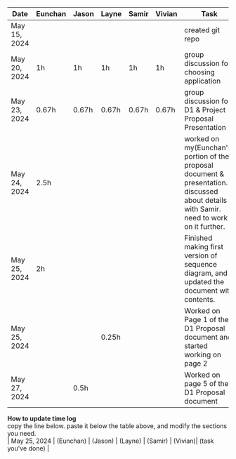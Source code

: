 | Date         | Eunchan | Jason | Layne | Samir | Vivian | Task                                                                                                                                     |
| ------------ | ------- | ----- | ----- | ----- | ------ | ---------------------------------------------------------------------------------------------------------------------------------------- |
| May 15, 2024 |         |       |       |       |        | created git repo                                                                                                                         |
| May 20, 2024 | 1h      | 1h    | 1h    | 1h    | 1h     | group discussion for choosing application                                                                                                |
| May 23, 2024 | 0.67h   | 0.67h | 0.67h | 0.67h | 0.67h  | group discussion for D1 & Project Proposal Presentation                                                                                  |
| May 24, 2024 | 2.5h    |       |       |       |        | worked on my(Eunchan's) portion of the proposal document & presentation. discussed about details with Samir. need to work on it further. |
| May 25, 2024 | 2h      |       |       |       |        | Finished making first version of sequence diagram, and updated the document with contents.                                               |
| May 25, 2024 |         |       | 0.25h |       |        | Worked on Page 1 of the D1 Proposal document and started working on page 2                                                               |
| May 27, 2024 |         | 0.5h  |       |       |        | Worked on page 5 of the D1 Proposal document                                                                                             |

**How to update time log**<br />
copy the line below. paste it below the table above, and modify the sections you need.<br />
| May 25, 2024 | (Eunchan) | (Jason) | (Layne) | (Samir) | (Vivian)| (task you've done) |
